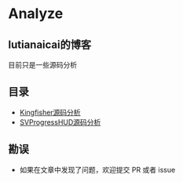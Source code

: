 # Analyze

## lutianaicai的博客

目前只是一些源码分析

## 目录

+ [Kingfisher源码分析](Contents/Kingfisher/Kingfisher源码分析.md)
+ [SVProgressHUD源码分析](Contents/SVProgressHUD/SVProgressHUD源码分析.md) 

## 勘误

+ 如果在文章中发现了问题，欢迎提交 PR 或者 issue

